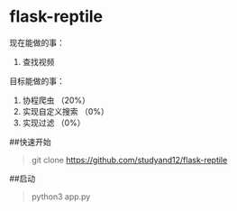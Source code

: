 # flask-reptile
现在能做的事：

 1. 查找视频

目标能做的事：

 1. 协程爬虫 （20%）
 2. 实现自定义搜索   （0%）
 3. 实现过滤      （0%）
 


##快速开始
> git clone https://github.com/studyand12/flask-reptile

##启动
>python3 app.py
